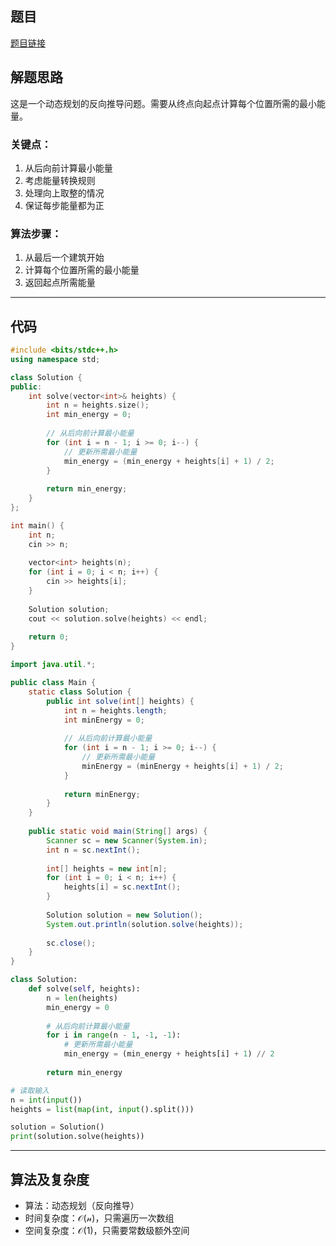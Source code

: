 ## 题目
[题目链接](https://www.nowcoder.com/practice/7037a3d57bbd4336856b8e16a9cafd71?tpId=182&tqId=362296&sourceUrl=/exam/oj&channenl=wgithub&fromPut=wgithub)

## 解题思路

这是一个动态规划的反向推导问题。需要从终点向起点计算每个位置所需的最小能量。

### 关键点：
1. 从后向前计算最小能量
2. 考虑能量转换规则
3. 处理向上取整的情况
4. 保证每步能量都为正

### 算法步骤：
1. 从最后一个建筑开始
2. 计算每个位置所需的最小能量
3. 返回起点所需能量

---

## 代码

```cpp []
#include <bits/stdc++.h>
using namespace std;

class Solution {
public:
    int solve(vector<int>& heights) {
        int n = heights.size();
        int min_energy = 0;
        
        // 从后向前计算最小能量
        for (int i = n - 1; i >= 0; i--) {
            // 更新所需最小能量
            min_energy = (min_energy + heights[i] + 1) / 2;
        }
        
        return min_energy;
    }
};

int main() {
    int n;
    cin >> n;
    
    vector<int> heights(n);
    for (int i = 0; i < n; i++) {
        cin >> heights[i];
    }
    
    Solution solution;
    cout << solution.solve(heights) << endl;
    
    return 0;
}
```

```java []
import java.util.*;

public class Main {
    static class Solution {
        public int solve(int[] heights) {
            int n = heights.length;
            int minEnergy = 0;
            
            // 从后向前计算最小能量
            for (int i = n - 1; i >= 0; i--) {
                // 更新所需最小能量
                minEnergy = (minEnergy + heights[i] + 1) / 2;
            }
            
            return minEnergy;
        }
    }
    
    public static void main(String[] args) {
        Scanner sc = new Scanner(System.in);
        int n = sc.nextInt();
        
        int[] heights = new int[n];
        for (int i = 0; i < n; i++) {
            heights[i] = sc.nextInt();
        }
        
        Solution solution = new Solution();
        System.out.println(solution.solve(heights));
        
        sc.close();
    }
}
```
```python []
class Solution:
    def solve(self, heights):
        n = len(heights)
        min_energy = 0
        
        # 从后向前计算最小能量
        for i in range(n - 1, -1, -1):
            # 更新所需最小能量
            min_energy = (min_energy + heights[i] + 1) // 2
        
        return min_energy

# 读取输入
n = int(input())
heights = list(map(int, input().split()))

solution = Solution()
print(solution.solve(heights))
```


---

## 算法及复杂度
- 算法：动态规划（反向推导）
- 时间复杂度：$\mathcal{O(n)}$，只需遍历一次数组
- 空间复杂度：$\mathcal{O(1)}$，只需要常数级额外空间
